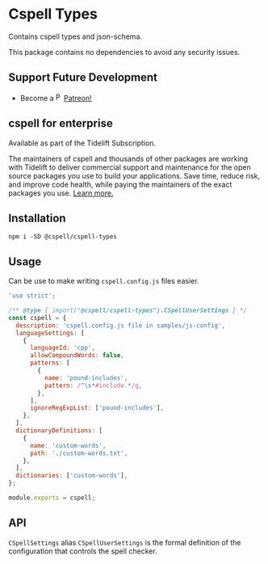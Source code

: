 # Cspell Types

Contains cspell types and json-schema.

This package contains no dependencies to avoid any security issues.

## Support Future Development

- Become a [<img src="https://github.githubassets.com/images/modules/site/icons/funding_platforms/patreon.svg" width="16" height="16" alt="Patreon">Patreon!](https://patreon.com/streetsidesoftware)

## cspell for enterprise

Available as part of the Tidelift Subscription.

The maintainers of cspell and thousands of other packages are working with Tidelift to deliver commercial support and maintenance for the open source packages you use to build your applications. Save time, reduce risk, and improve code health, while paying the maintainers of the exact packages you use. [Learn more.](https://tidelift.com/subscription/pkg/npm-cspell?utm_source=npm-cspell&utm_medium=referral&utm_campaign=enterprise&utm_term=repo)

## Installation

```
npm i -SD @cspell/cspell-types
```

## Usage

Can be use to make writing `cspell.config.js` files easier.

```js
'use strict';

/** @type { import("@cspell/cspell-types").CSpellUserSettings } */
const cspell = {
  description: 'cspell.config.js file in samples/js-config',
  languageSettings: [
    {
      languageId: 'cpp',
      allowCompoundWords: false,
      patterns: [
        {
          name: 'pound-includes',
          pattern: /^\s*#include.*/g,
        },
      ],
      ignoreRegExpList: ['pound-includes'],
    },
  ],
  dictionaryDefinitions: [
    {
      name: 'custom-words',
      path: './custom-words.txt',
    },
  ],
  dictionaries: ['custom-words'],
};

module.exports = cspell;
```

## API

`CSpellSettings` alias `CSpellUserSettings` is the formal definition of the configuration that controls the spell checker.
